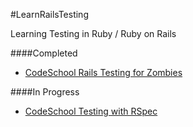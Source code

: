 #LearnRailsTesting

Learning Testing in Ruby / Ruby on Rails

####Completed
 - [CodeSchool Rails Testing for Zombies](http://rtfz.codeschool.com/)

####In Progress
 - [CodeSchool Testing with RSpec](http://rspec.codeschool.com/)


